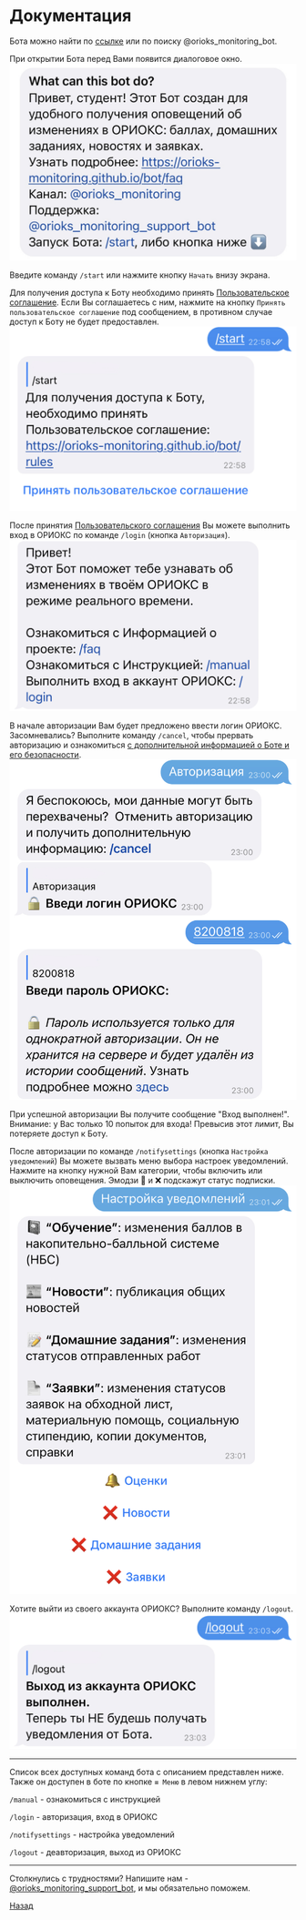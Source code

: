 # Документация

Бота можно найти по [ссылке](https://t.me/orioks_monitoring_bot) или по поиску @orioks_monitoring_bot.

При открытии Бота перед Вами появится диалоговое окно. 
![](/img/documentation/start_message.jpg)

Введите команду `/start` или нажмите кнопку `Начать` внизу экрана.

Для получения доступа к Боту необходимо принять [Пользовательское соглашение](https://orioks-monitoring.github.io/bot/rules). Если Вы соглашаетесь с ним, нажмите на кнопку `Принять пользовательское соглашение` под сообщением, в противном случае доступ к Боту не будет предоставлен.
![](/img/documentation/rules_acceptance.jpg)


После принятия [Пользовательского соглашения](https://orioks-monitoring.github.io/bot/rules) Вы можете выполнить вход в ОРИОКС по команде `/login` (кнопка `Авторизация`).
![](/img/documentation/hello_prompt.jpg)


В начале авторизации Вам будет предложено ввести логин ОРИОКС. Засомневались? Выполните команду `/cancel`, чтобы прервать авторизацию и ознакомиться [с дополнительной информацией о Боте и его безопасности](https://orioks-monitoring.github.io/bot/faq.html#%D0%BF%D0%BE%D1%87%D0%B5%D0%BC%D1%83-%D1%8D%D1%82%D0%BE%D1%82-%D0%B1%D0%BE%D1%82-%D0%B1%D0%B5%D0%B7%D0%BE%D0%BF%D0%B0%D1%81%D0%B5%D0%BD). 
![](/img/documentation/auth.jpg)


При успешной авторизации Вы получите сообщение "Вход выполнен!". Внимание: у Вас только 10 попыток для входа! Превысив этот лимит, Вы потеряете доступ к Боту.


После авторизации по команде `/notifysettings` (кнопка `Настройка уведомлений`) Вы можете вызвать меню выбора настроек уведомлений. Нажмите на кнопку нужной Вам категории, чтобы включить или выключить оповещения. Эмодзи 🔔 и ❌ подскажут статус подписки.
![](/img/documentation/notifications_settings.jpg)


Хотите выйти из своего аккаунта ОРИОКС? Выполните команду `/logout`.
![](/img/documentation/logout.jpg)

---

Список всех доступных команд бота с описанием представлен ниже. Также он доступен в боте по кнопке `≡ Меню` в левом нижнем углу:

`/manual` - ознакомиться с инструкцией

`/login` - авторизация, вход в ОРИОКС

`/notifysettings` - настройка уведомлений

`/logout` - деавторизация, выход из ОРИОКС

---

Столкнулись с трудностями? Напишите нам - [@orioks_monitoring_support_bot](https://t.me/orioks_monitoring_support_bot), и мы обязательно поможем.


[Назад](./)
